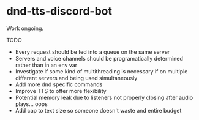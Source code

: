 # dnd-tts-discord-bot
Work ongoing.

TODO
- Every request should be fed into a queue on the same server
- Servers and voice channels should be programatically determined rather than in an env var
- Investigate if some kind of multithreading is necessary if on multiple different servers and being used simultaneously
- Add more dnd specific commands
- Improve TTS to offer more flexibility
- Potential memory leak due to listeners not properly closing after audio plays... oops
- Add cap to text size so someone doesn't waste and entire budget
